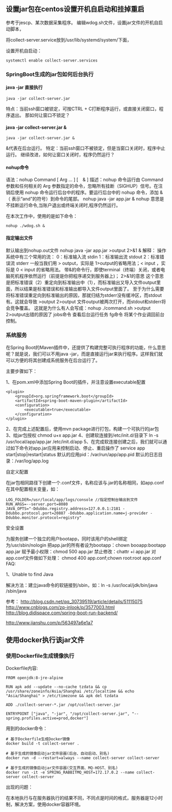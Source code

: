 ## 设置jar包在centos设置开机自启动和挂掉重启

参考于jescp、某次数据采集程序。
编辑wdog.sh文件，设置jar文件的开机自启动脚本，

将collect-server.service放到/usr/lib/systemd/system/下面，

设置开机自启动：

```
systemctl enable collect-server.services
```

### SpringBoot生成的jar包如何后台执行

#### java -jar 直接执行

```
java -jar collect-server.jar
```

特点：当前ssh窗口被锁定，可按CTRL + C打断程序运行，或直接关闭窗口，程序退出。
那如何让窗口不锁定？

#### java -jar collect-server.jar &

```
java -jar collect-server.jar &
```

&代表在后台运行。
特定：当前ssh窗口不被锁定，但是当窗口关闭时，程序中止运行。
继续改进，如何让窗口关闭时，程序仍然运行？

#### nohup命令

语法：nohup Command [ Arg ... ] [　& ]
描述：nohup 命令运行由 Command 参数和任何相关的 Arg 参数指定的命令，忽略所有挂断（SIGHUP）信号。在注销后使用 nohup 命令运行后台中的程序。要运行后台中的 nohup 命令，添加 & （ 表示“and”的符号）到命令的尾部。
nohup java -jar app.jar &
nohup 意思是不挂断运行命令,当账户退出或终端关闭时,程序仍然运行。

在本次工作中，使用的是如下命令：

```
nohup ./wdog.sh &
```

#### 指定输出文件

默认输出到nohup.out文件
nohup java -jar app.jar >output 2>&1 & 
解释：
操作系统中有三个常用的流：
0：标准输入流 stdin
1：标准输出流 stdout
2：标准错误流 stderr
一般当我们用 > output，实际是 1>output的省略用法；< input ，实际是 0 < input 的省略用法。
带&的命令行，即使terminal（终端）关闭，或者电脑死机程序依然运行（前提是你把程序递交到服务器上)；
2>&1的意思
这个意思是把标准错误（2）重定向到标准输出中（1），而标准输出又导入文件output里面，所以结果是标准错误和标准输出都导入文件output里面了。
至于为什么需要将标准错误重定向到标准输出的原因，那就归结为stderr没有缓冲区，而stdout有。这就会导致 >output 2>output 文件output被两次打开，而stdout和stderr将会竞争覆盖。
这就是为什么有人会写成：nohup ./command.sh >output 2>output出错的原因了
jobs命令 查看后台运行任务
fg命令 将某个作业调回前台控制。

### 系统服务

在Spring Boot的Maven插件中，还提供了构建完整可执行程序的功能，什么意思呢？就是说，我们可以不用java -jar，而是直接运行jar来执行程序。这样我们就可以方便的将其创建成系统服务在后台运行了。

主要步骤如下：

1、在pom.xml中添加Spring Boot的插件，并注意设置executable配置

```
<plugin>    
    <groupId>org.springframework.boot</groupId>   
    <artifactId>spring-boot-maven-plugin</artifactId>    
    <configuration>       
        <executable>true</executable>    
    </configuration>
</plugin>
```

2、在完成上述配置后，使用mvn package进行打包，构建一个可执行的jar包
3、给jar包授权
chmod u+x app.jar
4、创建软连接到/etc/init.d/目录下
ln -s /usr/local/app/app.jar /etc/init.d/app
5、在完成软连接创建之后，我们就可以通过如下命令对app.jar应用来控制启动、停止、重启操作了
service app start|stop|restart|status
默认的应用pid：/var/run/app/app.pid
默认的日志目录：/var/log/app.log

自定义配置

在jar包相同路径下创建一个.conf文件，名称应该与.jar的名称相同，如app.conf
在其中配置相关变量，如：

```
LOG_FOLDER=/usr/local/app/logs/console //指定控制台输出到文件
RUN_ARGS=--server.port=8080
JAVA_OPTS="-Ddubbo.registry.address=127.0.0.1:2181 -Ddubbo.protocol.port=20887 -Ddubbo.application.name=j-provider -Ddubbo.monitor.protocol=registry"
```

安全设置

为服务创建一个独立的用户bootapp，同时该用户的shell绑定为/usr/sbin/nologin
把app.jar的所有者设为bootapp：chown booapp:bootapp app.jar
赋予最小权限：chmod 500 app.jar
禁止修改：chattr +i app.jar
对app.conf文件做如下处理： chmod 400 app.conf;chown root:root app.conf
FAQ:

1、Unable to find Java

解决方法：建立java命令的软链接到/sbin，如：ln -s /usr/local/jdk/bin/java /sbin/java

参考：
http://blog.csdn.net/qq_30739519/article/details/51115075
http://www.cnblogs.com/zq-inlook/p/3577003.html
http://blog.didispace.com/spring-boot-run-backend/

http://www.jianshu.com/p/563497a6e1a7

## 使用docker执行该jar文件

### 使用Dockerfile生成镜像执行

Dockerfile内容:

```
FROM openjdk:8-jre-alpine

RUN apk add --update --no-cache tzdata && cp /usr/share/zoneinfo/Asia/Shanghai /etc/localtime && echo "Asia/Shanghai" > /etc/timezone && apk del tzdata

ADD ./collect-server-*.jar /opt/collect-server.jar

ENTRYPOINT ["java", "-jar", "/opt/collect-server.jar", "--spring.profiles.active=prod,docker"]
```

用到的docker命令：

```
# 基于Dockerfile生成Docker镜像
docker build -t collect-server .

# 基于生成的镜像启动jar文件容器(后台、自动启动、别名)
docker run -d --restart=always --name collect-server collect-server

# 基于生成的镜像启动jar文件容器(交互界面、MQ-HOST、别名)
docker run -it -e SPRING_RABBITMQ_HOST=172.17.0.2 --name collect-server collect-server
```

出现的问题：

在本地执行与在服务器执行的结果不同，不同点是时间的格式，服务器是12小时制，解决方案，使用docker容器环境。


